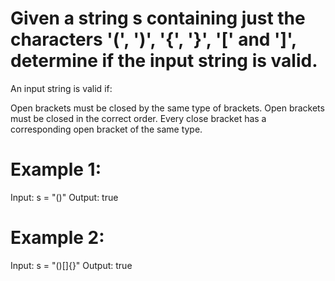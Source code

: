 # Given a string s containing just the characters '(', ')', '{', '}', '[' and ']', determine if the input string is valid.

An input string is valid if:

Open brackets must be closed by the same type of brackets.
Open brackets must be closed in the correct order.
Every close bracket has a corresponding open bracket of the same type.
 

# Example 1:

Input: s = "()"
Output: true

# Example 2:

Input: s = "()[]{}"
Output: true